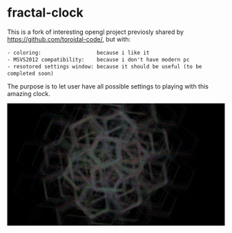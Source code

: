 # fractal-clock

This is a fork of interesting opengl project previosly shared by https://github.com/toroidal-code/, but with:
```
- coloring:                  because i like it
- MSVS2012 compatibility:    because i don't have modern pc
- resotored settings window: because it should be useful (to be completed soon)
```
The purpose is to let user have all possible settings to playing with this amazing clock.


![coloring](https://github.com/M00N-MAN/fractal-clock/blob/fix_msvs12_std11_andColoring/ScreenSaver.scr_dsTomnGT7O.jpg?raw=true)
